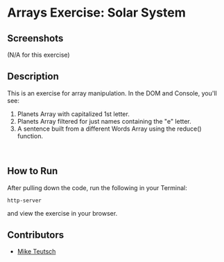 # Arrays Exercise: Solar System


## Screenshots
(N/A for this exercise)

## Description
This is an exercise for array manipulation. In the DOM and Console, you'll see:<br/>
1. Planets Array with capitalized 1st letter.
2. Planets Array filtered for just names containing the "e" letter.
3. A sentence built from a different Words Array using the reduce() function.
<br/>

## How to Run
After pulling down the code, run the following in your Terminal:
```
http-server
```
and view the exercise in your browser.

## Contributors
- [Mike Teutsch](https://github.com/mgteutsch)